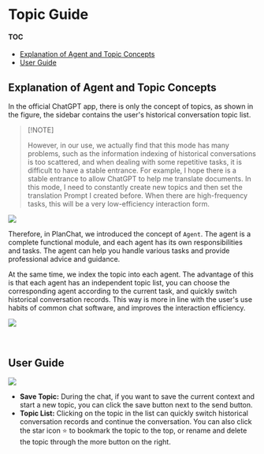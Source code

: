 # Topic Guide

#### TOC

- [Explanation of Agent and Topic Concepts](#explanation-of-agent-and-topic-concepts)
- [User Guide](#user-guide)

## Explanation of Agent and Topic Concepts

In the official ChatGPT app, there is only the concept of topics, as shown in the figure, the sidebar contains the user's historical conversation topic list.

> \[!NOTE]
>
> However, in our use, we actually find that this mode has many problems, such as the information indexing of historical conversations is too scattered, and when dealing with some repetitive tasks, it is difficult to have a stable entrance. For example, I hope there is a stable entrance to allow ChatGPT to help me translate documents. In this mode, I need to constantly create new topics and then set the translation Prompt I created before. When there are high-frequency tasks, this will be a very low-efficiency interaction form.

![](https://github-production-user-asset-6210df.s3.amazonaws.com/17870709/279602474-fe7cb3f3-8eb7-40d3-a69f-6615393bbd4e.png)

Therefore, in PlanChat, we introduced the concept of `Agent`. The agent is a complete functional module, and each agent has its own responsibilities and tasks. The agent can help you handle various tasks and provide professional advice and guidance.

At the same time, we index the topic into each agent. The advantage of this is that each agent has an independent topic list, you can choose the corresponding agent according to the current task, and quickly switch historical conversation records. This way is more in line with the user's use habits of common chat software, and improves the interaction efficiency.

![](https://github-production-user-asset-6210df.s3.amazonaws.com/17870709/279602489-89893e61-2791-4083-9b57-ed80884ad58b.png)

<br/>

## User Guide

![](https://github-production-user-asset-6210df.s3.amazonaws.com/17870709/279602496-fd72037a-735e-4cc2-aa56-2994bceaba81.png)

- **Save Topic:** During the chat, if you want to save the current context and start a new topic, you can click the save button next to the send button.
- **Topic List:** Clicking on the topic in the list can quickly switch historical conversation records and continue the conversation. You can also click the star icon <kbd>⭐️</kbd> to bookmark the topic to the top, or rename and delete the topic through the more button on the right.
